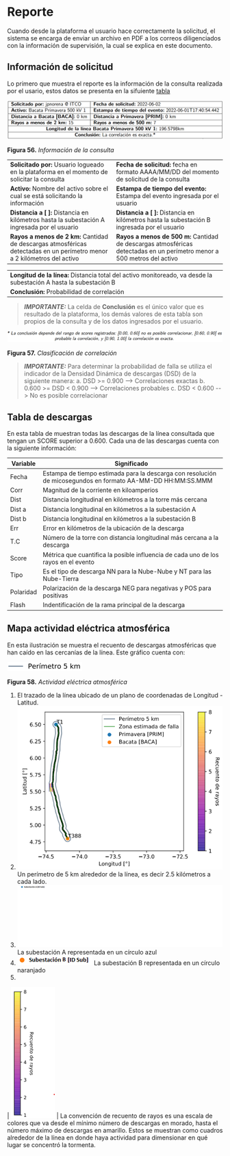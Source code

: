 # Reporte

Cuando desde la plataforma el usuario hace correctamente la solicitud, el sistema se encarga de enviar un archivo en PDF a los correos diligenciados con la información de supervisión, la cual se explica en este documento.

## Información de solicitud
Lo primero que muestra el reporte es la información de la consulta realizada por el usario, estos datos se presenta en la sifuiente [tabla](../../../pictures/Imagen65.png)

![Figura 56](../../../pictures/Imagen65.png "Información de la consulta")

**Figura 56.** *Información de la consulta*

| | |
|-|-|
|**Solicitado por:** Usuario logueado en la plataforma en el momento de solicitar la consulta|**Fecha de solicitud:** fecha en formato AAAA/MM/DD del momento de solicitud de la consulta|
|**Activo:** Nombre del activo sobre el cual se está solicitando la información| **Estampa de tiempo del evento:** Estampa del evento ingresada por el usuario|
|**Distancia a [ ]:** Distancia en kilómetros hasta la subestación A ingresada por el usuario | **Distancia a [ ]:** Distancia en kilómetros hasta la subestación B ingresada por el usuario|
|**Rayos a menos de 2 km:** Cantidad de descargas atmosféricas detectadas en un perímetro menor a 2 kilómetros del activo | **Rayos a menos de 500 m:** Cantidad de descargas atmosféricas detectadas en un perímetro menor a 500 metros del activo|

||
|-|
|**Longitud de la línea:** Distancia total del activo monitoreado, va desde la subestación A hasta la subestación B|
|**Conclusión:** Probabilidad de correlación|

>**_IMPORTANTE:_**
> La celda de **Conclusión** es el único valor que es resultado de la plataforma, los demás valores de esta tabla son propios de la consulta y de los datos ingresados por el usuario.

![Figura 57](../../../pictures/Imagen66.png "Clasificación de correlación")

**Figura 57.** *Clasificación de correlación*

>**_IMPORTANTE:_**
>Para determinar la probabilidad de falla se utiliza el indicador de la Densidad Dinámica de descargas (DSD) de la siguiente manera:
>a. DSD >= 0.900 --> Correlaciones exactas
>b. 0.600 >= DSD < 0.900 --> Correlaciones probables
>c. DSD < 0.600 --> No es posible correlacionar

## Tabla de descargas
En esta tabla de muestran todas las descargas de la línea consultada que tengan un SCORE superior a 0.600. Cada una de las descargas cuenta con la siguiente información:

| Variable | Significado |
|-|-|
| Fecha | Estampa de tiempo estimada para la descarga con resolución de micosegundos en formato AA-MM-DD HH:MM:SS.MMM|
| Corr | Magnitud de la corriente en kiloamperios|
| Dist | Distancia longitudinal en kilómetros a la torre más cercana|
| Dist a | Distancia longitudinal en kilómetros a la subestación A|
| Dist b | Distancia longitudinal en kilómetros a la subestación B|
| Err | Error en kilómetros de la ubicación de la descarga |
| T.C | Número de la torre con distancia longitudinal más cercana a la descarga|
| Score | Métrica que cuantifica la posible influencia de cada uno de los rayos en el evento |
| Tipo | Es el tipo de descarga NN para la Nube-Nube y NT para las Nube-Tierra|
| Polaridad | Polarización de la descarga NEG para negativas y POS para positivas|
| Flash | Indentificación de la rama principal de la descarga |

## Mapa actividad eléctrica atmosférica
 En esta ilustración se muestra el recuento de descargas atmosféricas que han caído en las cercanías de la línea. Este gráfico cuenta con:

![Figura 58](../../../pictures/Imagen67.png "Actividad eléctrica atmosférica")

**Figura 58.** *Actividad eléctrica atmosférica*

 1. El trazado de la línea ubicado de un plano de coordenadas de Longitud - Latitud. 
 2. ![Figura 59](../../../pictures/Imagen68.png) Un perímetro de 5 km alrededor de la línea, es decir 2.5 kilómetros a cada lado.
 3. ![Figura 60](../../../pictures/Imagen69.png) La subestación A representada en un círculo azul
 4. ![Figura 61](../../../pictures/Imagen70.png) La subestación B representada en un círculo naranjado
 5. 
 | ![Figura 62](../../../pictures/Imagen71.png) | La convención de recuento de rayos es una escala de colores que va desde el mínimo número de descargas en morado, hasta el número máximo de descargas en amarillo. Estos se muestran como cuadros alrededor de la línea en donde haya actividad para dimensionar en qué lugar se concentró la tormenta.
 